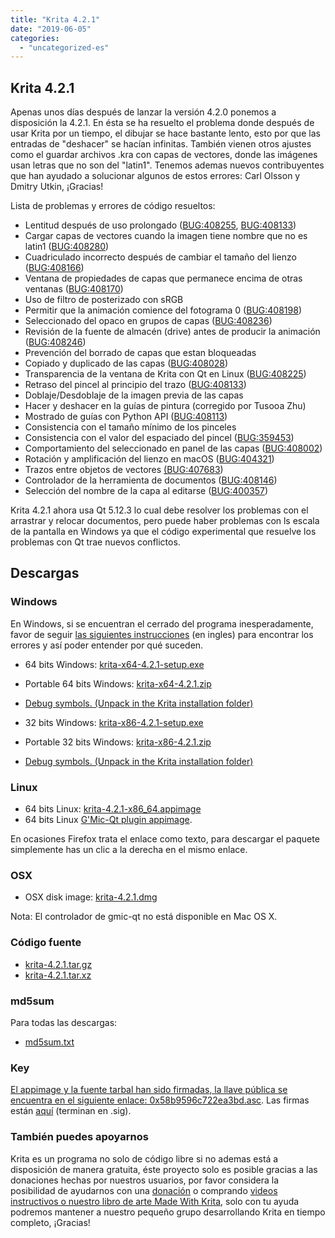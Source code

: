 ```yaml
---
title: "Krita 4.2.1"
date: "2019-06-05"
categories: 
  - "uncategorized-es"
---
```


## Krita 4.2.1

Apenas unos días después de lanzar la versión 4.2.0 ponemos a disposición la 4.2.1. En ésta se ha resuelto el problema donde después de usar Krita por un tiempo, el dibujar se hace bastante lento, esto por que las entradas de "deshacer" se hacían infinitas. También vienen otros ajustes como el guardar archivos .kra con capas de vectores, donde las imágenes usan letras que no son del "latin1". Tenemos ademas nuevos contribuyentes que han ayudado a solucionar algunos de estos errores: Carl Olsson y Dmitry Utkin, ¡Gracias!

Lista de problemas y errores de código resueltos:

- Lentitud después de uso prolongado ([BUG:408255](https://bugs.kde.org/show_bug.cgi?id=408255), [BUG:408133](https://bugs.kde.org/show_bug.cgi?id=408133))
- Cargar capas de vectores cuando la imagen tiene nombre que no es latin1 ([BUG:408280](https://bugs.kde.org/show_bug.cgi?id=408280))
- Cuadriculado incorrecto después de cambiar el tamaño del lienzo ([BUG:408166](https://bugs.kde.org/show_bug.cgi?id=408166))
- Ventana de propiedades de capas que permanece encima de otras ventanas ([BUG:408170](https://bugs.kde.org/show_bug.cgi?id=408170))
- Uso de filtro de posterizado con sRGB
- Permitir que la animación comience del fotograma 0 ([BUG:408198](https://bugs.kde.org/show_bug.cgi?id=408198))
- Seleccionado del opaco en grupos de capas ([BUG:408236](https://bugs.kde.org/show_bug.cgi?id=408236))
- Revisión de la fuente de almacén (drive) antes de producir la animación ([BUG:408246](https://bugs.kde.org/show_bug.cgi?id=408246))
- Prevención del borrado de capas que estan bloqueadas
- Copiado y duplicado de las capas ([BUG:408028](https://bugs.kde.org/show_bug.cgi?id=408028))
- Transparencia de la ventana de Krita con Qt en Linux ([BUG:408225](https://bugs.kde.org/show_bug.cgi?id=408225))
- Retraso del pincel al principio del trazo ([BUG:408133](https://bugs.kde.org/show_bug.cgi?id=408133))
- Doblaje/Desdoblaje de la imagen previa de las capas
- Hacer y deshacer en la guías de pintura (corregido por Tusooa Zhu)
- Mostrado de guías con Python API ([BUG:408113](https://bugs.kde.org/show_bug.cgi?id=408113))
- Consistencia con el tamaño mínimo de los pinceles
- Consistencia con el valor del espaciado del pincel ([BUG:359453](https://bugs.kde.org/show_bug.cgi?id=359453))
- Comportamiento del seleccionado en panel de las capas ([BUG:408002](https://bugs.kde.org/show_bug.cgi?id=408002))
- Rotación y amplificación del lienzo en macOS ([BUG:404321](https://bugs.kde.org/show_bug.cgi?id=404321))
- Trazos entre objetos de vectores [(BUG:407683](https://bugs.kde.org/show_bug.cgi?id=407683))
- Controlador de la herramienta de documentos ([BUG:408146](https://bugs.kde.org/show_bug.cgi?id=408146))
- Selección del nombre de la capa al editarse ([BUG:400357](https://bugs.kde.org/show_bug.cgi?id=400357))

Krita 4.2.1 ahora usa Qt 5.12.3 lo cual debe resolver los problemas con el arrastrar y relocar documentos, pero puede haber problemas con ls escala de la pantalla en Windows ya que el código experimental que resuelve los problemas con Qt trae nuevos conflictos.

## Descargas

### Windows

En Windows, si se encuentran el cerrado del programa inesperadamente, favor de seguir [las siguientes instrucciones](https://docs.krita.org/Dr._Mingw_debugger) (en ingles) para encontrar los errores y así poder entender por qué suceden.

- 64 bits Windows: [krita-x64-4.2.1-setup.exe](https://download.kde.org/stable/krita/4.2.1/krita-x64-4.2.1-setup.exe)
- Portable 64 bits Windows: [krita-x64-4.2.1.zip](https://download.kde.org/stable/krita/4.2.1/krita-x64-4.2.1.zip)
- [Debug symbols. (Unpack in the Krita installation folder)](https://download.kde.org/stable/krita/4.2.1/krita-x64-4.2.1-dbg.zip)

- 32 bits Windows: [krita-x86-4.2.1-setup.exe](https://download.kde.org/stable/krita/4.2.1/krita-x86-4.2.1-setup.exe)
- Portable 32 bits Windows: [krita-x86-4.2.1.zip](https://download.kde.org/stable/krita/4.2.1/krita-x86-4.2.1.zip)
- [Debug symbols. (Unpack in the Krita installation folder)](https://download.kde.org/stable/krita/4.2.1/krita-x86-4.2.1-dbg.zip)

### Linux

- 64 bits Linux: [krita-4.2.1-x86\_64.appimage](https://download.kde.org/stable/krita/4.2.1/krita-4.2.1-x86_64.appimage)
- 64 bits Linux [G'Mic-Qt plugin appimage](https://download.kde.org/stable/krita/4.2.1/gmic_krita_qt-x86_64.appimage).

En ocasiones Firefox trata el enlace como texto, para descargar el paquete simplemente has un clic a la derecha en el mismo enlace.

### OSX

- OSX disk image: [krita-4.2.1.dmg](https://download.kde.org/stable/krita/4.2.1/krita-4.2.1.dmg)

Nota: El controlador de gmic-qt no está disponible en Mac OS X.

### Código fuente

- [krita-4.2.1.tar.gz](https://download.kde.org/stable/krita/4.2.1/krita-4.2.1.tar.gz)
- [krita-4.2.1.tar.xz](https://download.kde.org/stable/krita/4.2.1/krita-4.2.1.tar.xz)

### md5sum

Para todas las descargas:

- [md5sum.txt](https://download.kde.org/stable/krita/4.2.1/md5sum.txt)

### Key

[El appimage y la fuente tarbal han sido firmadas, la llave pública se encuentra en el siguiente enlace: 0x58b9596c722ea3bd.asc](https://share.kde.org/index.php/s/fJ99V5mZvuyD0z8). Las firmas están [aquí](http://download.kde.org/unstable/krita/4.2.0-beta2/) (terminan en .sig).

### También puedes apoyarnos

Krita es un programa no solo de código libre si no ademas está a disposición de manera gratuita, éste proyecto solo es posible gracias a las donaciones hechas por nuestros usuarios, por favor considera la posibilidad de ayudarnos con una [donación](/support-us/donations/) o comprando [videos instructivos o nuestro libro de arte Made With Krita](https://krita.org/es/item/krita-3-2-0/%22/support-us/shop), solo con tu ayuda podremos mantener a nuestro pequeño grupo desarrollando Krita en tiempo completo, ¡Gracias!
